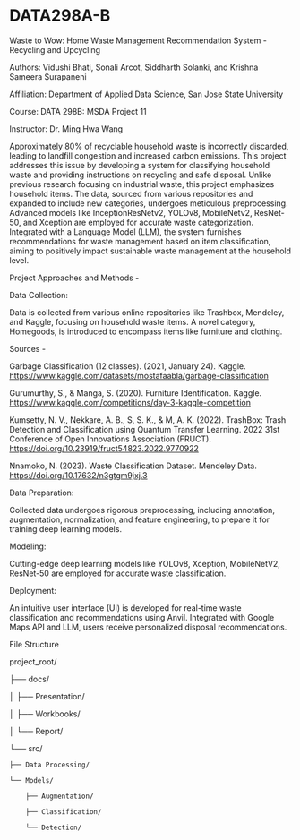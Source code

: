 # DATA298A-B

Waste to Wow: Home Waste Management Recommendation System - Recycling and Upcycling

Authors: Vidushi Bhati, Sonali Arcot, Siddharth Solanki, and Krishna Sameera Surapaneni

Affiliation: Department of Applied Data Science, San Jose State University

Course: DATA 298B: MSDA Project 11

Instructor: Dr. Ming Hwa Wang


Approximately 80% of recyclable household waste is incorrectly discarded, leading to landfill congestion and increased carbon emissions. This project addresses this issue by developing a system for classifying household waste and providing instructions on recycling and safe disposal. Unlike previous research focusing on industrial waste, this project emphasizes household items. The data, sourced from various repositories and expanded to include new categories, undergoes meticulous preprocessing. Advanced models like InceptionResNetv2, YOLOv8, MobileNetv2, ResNet-50, and Xception are employed for accurate waste categorization. Integrated with a Language Model (LLM), the system furnishes recommendations for waste management based on item classification, aiming to positively impact sustainable waste management at the household level.

Project Approaches and Methods -

Data Collection:

Data is collected from various online repositories like Trashbox, Mendeley, and Kaggle, focusing on household waste items. A novel category, Homegoods, is introduced to encompass items like furniture and clothing.

Sources -

Garbage Classification (12 classes). (2021, January 24). Kaggle. https://www.kaggle.com/datasets/mostafaabla/garbage-classification

Gurumurthy, S., & Manga, S. (2020). Furniture Identification. Kaggle. https://www.kaggle.com/competitions/day-3-kaggle-competition

Kumsetty, N. V., Nekkare, A. B., S, S. K., & M, A. K. (2022). TrashBox: Trash Detection and Classification using Quantum Transfer Learning. 2022 31st Conference of Open Innovations Association (FRUCT). https://doi.org/10.23919/fruct54823.2022.9770922

Nnamoko, N. (2023). Waste Classification Dataset. Mendeley Data. https://doi.org/10.17632/n3gtgm9jxj.3

Data Preparation:

Collected data undergoes rigorous preprocessing, including annotation, augmentation, normalization, and feature engineering, to prepare it for training deep learning models.

Modeling:

Cutting-edge deep learning models like YOLOv8, Xception, MobileNetV2, ResNet-50 are employed for accurate waste classification.

Deployment:

An intuitive user interface (UI) is developed for real-time waste classification and recommendations using Anvil. Integrated with Google Maps API and LLM, users receive personalized disposal recommendations.

File Structure

project_root/

├── docs/

│   ├── Presentation/

│   ├── Workbooks/

│   └── Report/

└── src/

    ├── Data Processing/
    
    └── Models/
    
        ├── Augmentation/
        
        ├── Classification/
        
        └── Detection/
